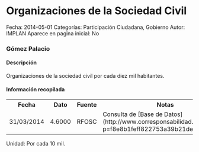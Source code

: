 Organizaciones de la Sociedad Civil
=====

Fecha: 2014-05-01
Categorías: Participación Ciudadana, Gobierno
Autor: IMPLAN
Aparece en pagina inicial: No

### Gómez Palacio

#### Descripción

Organizaciones de la sociedad civil por cada diez mil habitantes.

#### Información recopilada

<table class="table table-hover table-bordered matriz">
  <tr><th>Fecha</th><th>Dato</th><th>Fuente</th><th>Notas</th></tr>
  <tr><td class="centrado">31/03/2014</td><td class="derecha">4.6000</td><td>RFOSC</td><td>Consulta de [Base de Datos](http://www.corresponsabilidad.gob.mx/?p=f8e8b1feff822753a39b21de69259fd6&)</td></tr>
</table>

Unidad: Por cada 10 mil.
